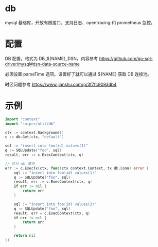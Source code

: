 # db

mysql 基础库，开放有限接口，支持日志、opentracing 和 prometheus 监控。

# 配置

DB 配置，格式为 DB_${NAME}_DSN，内容参考 https://github.com/go-sql-driver/mysql#dsn-data-source-name

必须设置 parseTime 选项。设置好了就可以通过 ${NAME} 获取 DB 连接池。

时区问题参考 https://www.jianshu.com/p/3f7fc9093db4

# 示例
```go
import "context"
import "sniper/util/db"

ctx := context.Background()
c := db.Get(ctx, "default")

sql := "insert into foo(id) values(1)"
q := SQLUpdate("foo", sql)
result, err := c.ExecContext(ctx, q)

// 执行 db 事务
err := c.ExecTx(ctx, func(ctx context.Context, tx db.Conn) error {
	sql := "insert into foo(id) values(1)"
	q := SQLUpdate("foo", sql)
	result, err := c.ExecContext(ctx, q)
	if err != nil {
		return err
	}

	sql := "insert into foo(id) values(2)"
	q := SQLUpdate("foo", sql)
	result, err = c.ExecContext(ctx, q)
	if err != nil {
		return err
	}

	return nil
})
```
